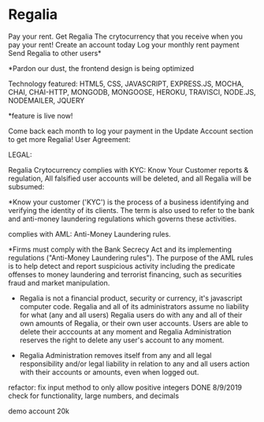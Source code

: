 # Regalia
Pay your rent. Get Regalia
The crytocurrency that you receive when you pay your rent! 
Create an account today
Log your monthly rent payment
Send Regalia to other users*

*Pardon our dust, the frontend design is being optimized

Technology featured: HTML5, CSS, JAVASCRIPT, EXPRESS.JS, MOCHA, CHAI, CHAI-HTTP, MONGODB, MONGOOSE, HEROKU, TRAVISCI, NODE.JS, NODEMAILER, JQUERY

*feature is live now!

Come back each month to log your payment in the Update Account section to get more Regalia!
User Agreement:

LEGAL:

Regalia Crytocurrency complies with KYC: Know Your Customer reports & regulation, All falsified user accounts will be deleted, and all Regalia will be subsumed:

*Know your customer ('KYC') is the process of a business identifying and verifying the identity of its clients. The term is also used to refer to the bank and anti-money laundering regulations which governs these activities.


complies with AML: Anti-Money Laundering rules.

*Firms must comply with the Bank Secrecy Act and its implementing regulations ("Anti-Money Laundering rules"). The purpose of the AML rules is to help detect and report suspicious activity including the predicate offenses to money laundering and terrorist financing, such as securities fraud and market manipulation.

* Regalia is not a financial product, security or currency, it's javascript computer code. Regalia and all of its administrators assume no liability for what (any and all users) Regalia users do with any and all of their own amounts of Regalia, or their own user accounts. Users are able to delete their acccounts at any moment and Regalia Administration reserves the right to delete any user's account to any moment.

* Regalia Administration removes itself from any and all legal responsibility and/or legal liability in relation to any and all users action with their accounts or amounts, even when logged out.

refactor:
fix input method to only allow positive integers DONE 8/9/2019
check for functionality, large numbers, and decimals 

demo account 20k
